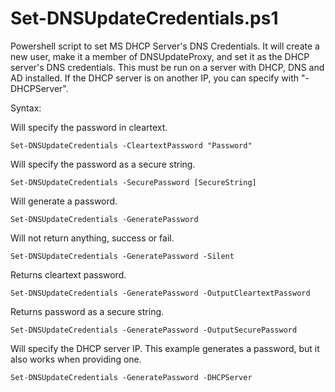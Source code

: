# Set-DNSUpdateCredentials.ps1
Powershell script to set MS DHCP Server's DNS Credentials. It will create a new user, make it a member of DNSUpdateProxy, and set it as the DHCP server's DNS credentials. This must be run on a server with DHCP, DNS and AD installed. If the DHCP server is on another IP, you can specify with "-DHCPServer".

Syntax:

Will specify the password in cleartext.
<pre><code>Set-DNSUpdateCredentials -CleartextPassword "Password"</code></pre>

Will specify the password as a secure string.
<pre><code>Set-DNSUpdateCredentials -SecurePassword [SecureString]</code></pre>

Will generate a password.
<pre><code>Set-DNSUpdateCredentials -GeneratePassword</code></pre>

Will not return anything, success or fail.
<pre><code>Set-DNSUpdateCredentials -GeneratePassword -Silent</code></pre>

Returns cleartext password.
<pre><code>Set-DNSUpdateCredentials -GeneratePassword -OutputCleartextPassword</code></pre>

Returns password as a secure string.
<pre><code>Set-DNSUpdateCredentials -GeneratePassword -OutputSecurePassword</code></pre>

Will specify the DHCP server IP. This example generates a password, but it also works when providing one.
<pre><code>Set-DNSUpdateCredentials -GeneratePassword -DHCPServer  <string></code></pre>

